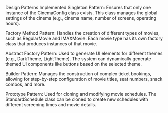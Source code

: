 Design Patterns Implemented
Singleton Pattern:
Ensures that only one instance of the CinemaConfig class exists. This class manages the global settings of the cinema (e.g., cinema name, number of screens, operating hours).

Factory Method Pattern:
Handles the creation of different types of movies, such as RegularMovie and IMAXMovie. Each movie type has its own factory class that produces instances of that movie.

Abstract Factory Pattern: 
Used to generate UI elements for different themes (e.g., DarkTheme, LightTheme). The system can dynamically generate themed UI components like buttons based on the selected theme.

Builder Pattern:
Manages the construction of complex ticket bookings, allowing for step-by-step configuration of movie titles, seat numbers, snack combos, and more.

Prototype Pattern:
Used for cloning and modifying movie schedules. The StandardSchedule class can be cloned to create new schedules with different screening times and movie details.
